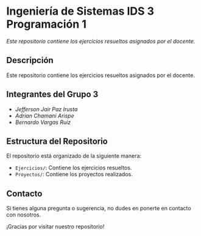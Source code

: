 # Ingeniería de Sistemas IDS 3 Programación 1

*Este repositorio contiene los ejercicios resueltos asignados por el docente.*

## Descripción
Este repositorio contiene los ejercicios resueltos asignados por el docente.

## Integrantes del Grupo 3
- *Jefferson Jair Paz Irusta*
- *Adrian Chamani Arispe*
- *Bernardo Vargas Ruiz*

## Estructura del Repositorio
El repositorio está organizado de la siguiente manera:
- `Ejercicios/`: Contiene los ejercicios resueltos.
- `Proyectos/`: Contiene los proyectos realizados.

## Contacto
Si tienes alguna pregunta o sugerencia, no dudes en ponerte en contacto con nosotros.

¡Gracias por visitar nuestro repositorio!
